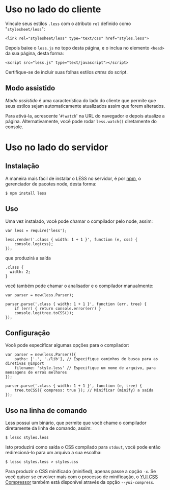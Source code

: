 Uso no lado do cliente
=================

Vincule seus estilos `.less` com o atributo `rel` definido como "`stylesheet/less`":

    <link rel="stylesheet/less" type="text/css" href="styles.less">

Depois baixe o `less.js` no topo desta página, e o inclua no elemento `<head>` da sua página, desta forma:

    <script src="less.js" type="text/javascript"></script>

Certifique-se de incluir suas folhas estilos *antes* do script.

Modo assistido
----------

*Modo assistido* é uma característica do lado do cliente que permite que seus estilos sejam automaticamente atualizados assim que forem alterados.

Para ativá-la, acrescente '`#!watch`' na URL do navegador e depois atualize a página. Alternativamente, você pode rodar `less.watch()` diretamente do console.

Uso no lado do servidor
=================

Instalação
------------

A maneira mais fácil de instalar o LESS no servidor, é por [npm](http://github.com/isaacs/npm), o gerenciador de pacotes node, desta forma:

    $ npm install less

Uso
---

Uma vez instalado, você pode chamar o compilador pelo node, assim:

    var less = require('less');
    
    less.render('.class { width: 1 + 1 }', function (e, css) {
        console.log(css);
    });

que produzirá a saída

    .class {
      width: 2;
    }

você também pode chamar o analisador e o compilador manualmente:

    var parser = new(less.Parser);

    parser.parse('.class { width: 1 + 1 }', function (err, tree) {
        if (err) { return console.error(err) }
        console.log(tree.toCSS());
    });

Configuração
-------------

Você pode especificar algumas opções para o compilador:

    var parser = new(less.Parser)({
        paths: ['.', './lib'], // Especifique caminhos de busca para as diretivas @import
        filename: 'style.less' // Especifique um nome de arquivo, para mensagens de erros melhores
    });

    parser.parse('.class { width: 1 + 1 }', function (e, tree) {
        tree.toCSS({ compress: true }); // Minificar (minify) a saída
    });

Uso na linha de comando
------------------

Less possui um binário, que permite que você chame o compilador diretamente da linha de comando, assim:

    $ lessc styles.less

Isto produzirá como saída o CSS compilado para `stdout`, você pode então redirecioná-lo para um arquivo a sua escolha:

    $ lessc styles.less > styles.css

Para produzir o CSS minificado (minified), apenas passe a opção `-x`. Se você quiser se envolver mais com o processo de minificação,
o [YUI CSS Compressor](http://developer.yahoo.com/yui/compressor/css.html) também está disponível através da opção `--yui-compress`.

